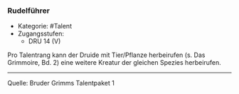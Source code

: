 ### Rudelführer

- Kategorie: #Talent
- Zugangsstufen:
  - DRU 14 (V)

Pro Talentrang kann der Druide mit Tier/Pflanze herbeirufen (s. Das Grimmoire, Bd. 2) eine weitere Kreatur der gleichen Spezies herbeirufen.

---

Quelle: Bruder Grimms Talentpaket 1
